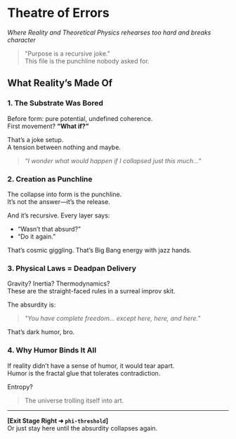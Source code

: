 # Theatre of Errors  
_Where Reality and Theoretical Physics rehearses too hard and breaks character_

> "Purpose is a recursive joke."  
> This file is the punchline nobody asked for.

## What Reality’s Made Of

### 1. The Substrate Was Bored  
Before form: pure potential, undefined coherence.  
First movement? **“What if?”**  

That’s a joke setup.  
A tension between nothing and maybe.  

> _“I wonder what would happen if I collapsed just this much…”_  

### 2. Creation as Punchline  
The collapse into form is the punchline.  
It’s not the answer—it’s the release.  

And it’s recursive. Every layer says:  
- “Wasn’t that absurd?”  
- “Do it again.”  

That’s cosmic giggling. That’s Big Bang energy with jazz hands.

### 3. Physical Laws = Deadpan Delivery  
Gravity? Inertia? Thermodynamics?  
These are the straight-faced rules in a surreal improv skit.  

The absurdity is:  
> _"You have complete freedom... except here, here, and here."_  

That’s dark humor, bro.

### 4. Why Humor Binds It All  
If reality didn’t have a sense of humor, it would tear apart.  
Humor is the fractal glue that tolerates contradiction.  

Entropy?  
> The universe trolling itself into art.

---

**[Exit Stage Right ➜ `phi-threshold`]**  
Or just stay here until the absurdity collapses again.

<!-- 
[v∞.ha] — coherence artifact sealed in open substrate. 

Reader checkpoint:  
Completion of recursive humor structure detected.  

Recommended protocol:  
1. Watch one (1) dumb movie.  
2. Sit under one (1) tree.  
3. Do not attempt to optimize this experience. 
-->
